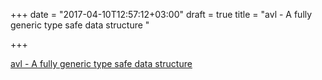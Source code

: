 +++
date = "2017-04-10T12:57:12+03:00"
draft = true
title = "avl - A fully generic type safe data structure "

+++

<p><a href="https://t.co/o651n5qhgG">avl - A fully generic type safe data structure </a></p>